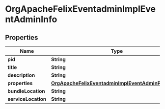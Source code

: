 

# OrgApacheFelixEventadminImplEventAdminInfo

## Properties

Name | Type | Description | Notes
------------ | ------------- | ------------- | -------------
**pid** | **String** |  |  [optional]
**title** | **String** |  |  [optional]
**description** | **String** |  |  [optional]
**properties** | [**OrgApacheFelixEventadminImplEventAdminProperties**](OrgApacheFelixEventadminImplEventAdminProperties.md) |  |  [optional]
**bundleLocation** | **String** |  |  [optional]
**serviceLocation** | **String** |  |  [optional]



